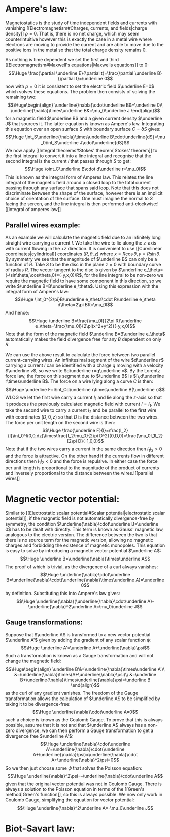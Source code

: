 
# Ampere's law:

Magnetostatics is the study of time independent fields and currents with vanishing [[Electromagnetism#Charges, currents, and fields|charge density]] $\rho=0$. That is, there is no net charge, which may seem counterintuitive however this is exactly the case in a metal wire where electrons are moving to provide the current and are able to move due to the positive ions in the metal so that the total charge density remains $0$.

As nothing is time dependent we set the first and third [[Electromagnetism#Maxwell's equations|Maxwells equations]] to $0$:$$\Huge \frac{\partial \underline E}{\partial t}=\frac{\partial \underline B}{\partial t}=\underline 0$$now with $\rho=0$ it is consistent to set the electric field $\underline E=0$ which solves these equations. The problem then consists of solving the remaining two:$$\Huge\begin{align}
\underline{\nabla}\cdot\underline B&=\underline 0\\
\underline{\nabla}\times\underline B&=\mu_0\underline J
\end{align}$$for a magnetic field $\underline B$ and a given current density $\underline J$ that sources it. The latter equation is known as Ampere's law. Integrating this equation over an open surface $S$ with boundary surface $C=\partial S$ gives:$$\Huge \int_S\underline{\nabla}\times\underline B\cdot\underline{dS}=\mu _0\int_S\underline J\cdot\underline{dS}$$We now apply [[Integral theorems#Stokes' theorem|Stokes' theorem]] to the first integral to convert it into a line integral and recognise that the second integral is the current $I$ that passes through $S$ to get:$$\Huge \oint_C\underline B\cdot d\underline r=\mu_0I$$This is known as the integral form of Amperes law. This relates the line integral of the magnetic field around a closed loop to the total current passing through any surface that spans said loop. Note that this does not discriminate between the shape of the surface, however there is an implicit choice of orientation of the surface. One must imagine the normal to $S$ facing the screen, and the line integral is then performed anti-clockwise:![[integral of amperes law]]
## Parallel wires example:
As an example we will calculate the magnetic field due to an infinitely long straight wire carrying a current $I$. We take the wire to lie along the $z$-axis with current flowing in the $+z$ direction. It is convenient to use [[Curvilinear coordinates|cylindrical]] coordinates $(R,\theta,z)$ where $x=R\cos\theta,y=R\sin\theta$. By symmetry we see that the magnitude of $\underline B$ can only be a function of $R$. Take $S$ to be the disc in the plane $z=0$ with boundary curve of radius $R$. The vector tangent to the disc is given by $\underline e_\theta=(-\sin\theta,\cos\theta,0)=(-y,x,0)/R$, for the line integral to be non-zero we require the magnetic field to have some component in this direction, so we write $\underline B=B\underline e_\theta$. Using this expression with the integral form of Ampere's law:$$\Huge \int_0^{2\pi}B\underline e_\theta\cdot R\underline e_\theta d\theta=2\pi BR=\mu_0I$$And hence:$$\Huge \underline B=\frac{\mu_0I}{2\pi R}\underline e_\theta=\frac{\mu_0I}{2\pi(x^2+y^2)}(-y,x,0)$$Note that the form of the magnetic field $\underline B=B\underline e_\theta$ automatically makes the field divergence free for any $B$ dependent on only $R$.

We can use the above result to calculate the force between two parallel current-carrying wires. An infinitesimal segment of the wire $d\underline r$ carrying a current $I$ can be identified with a charge $q$ moving with a velocity $\underline v$, so we write $d\underline r=q\underline v$. By the Lorentz force law, the force on this segment due to $\underline B$ is $I\,d\underline r\times\underline B$. The force on a wire lying along a curve $C$ is then:$$\Huge \underline F=I\int_Cd\underline r\times\underline B(\underline r)$$WLOG we let the first wire carry a current $I_1$ and lie along the $z$-axis so that it produces the previously calculated magnetic field with current $I=I_1$. We take the second wire to carry a current $I_2$ and be parallel to the first wire with coordinates $(D,0,z)$ so that $D$ is the distance between the two wires. The force per unit length on the second wire is then:$$\Huge \frac{\underline F}{l}=\frac{I_2}{l}\int_0^l(0,0,dz)\times\frac{I_2\mu_0}{2\pi D^2}(0,D,0)=\frac{\mu_0I_1I_2}{2\pi D}(-1,0,0)$$
Note that if the two wires carry a current in the same direction then $I_1I_2>0$ and the force is attractive. On the other hand if the currents flow in different directions then $I_1I_2<0$ and the force is repulsive. In either case the force per unit length is proportional to the magnitude of the product of currents and inversely proportional to the distance between the wires.![[parallel wires]]
# Magnetic vector potential:

Similar to [[Electrostatic scalar potential#Scalar potential|electrostatic scalar potential]], if the magnetic field is not automatically divergence-free by symmetry, the condition $\underline{\nabla}\cdot\underline B=\underline 0$ has to be dealt with directly. This term is known as Gauss' magnetic law, analogous to the electric version. The difference between the two is that there is no source term for the magnetic version, allowing no magnetic charges and forbidding the existence of magnetic monopoles. This equation is easy to solve by introducing a magnetic vector potential $\underline A$:$$\Huge \underline B=\underline{\nabla}\times\underline A$$The proof of which is trivial, as the divergence of a curl always vanishes:$$\Huge \underline{\nabla}\cdot\underline B=\underline{\nabla}\cdot(\underline{\nabla}\times\underline A)=\underline 0$$by definition. Substituting this into Ampere's law gives:$$\Huge \underline{\nabla}(\underline{\nabla}\cdot\underline A)-\underline{\nabla}^2\underline A=\mu_0\underline J$$
## Gauge transformations:
Suppose that $\underline A$ is transformed to a new vector potential $\underline A'$ given by adding the gradient of any scalar function $\psi$:$$\Huge \underline A'=\underline A+\underline{\nabla}\psi$$Such a transformation is known as a Gauge transformation and will not change the magnetic field:$$\Huge\begin{align}
\underline B'&=\underline{\nabla}\times\underline A'\\
&=\underline{\nabla}\times(A+\underline{\nabla}\psi)\\
&=\underline B+\underline{\nabla}\times\underline{\nabla}\psi=\underline B
\end{align}$$as the curl of any gradient vanishes. The freedom of the Gauge transformation allows the calculation of $\underline A$ to be simplified by taking it to be divergence-free:$$\Huge \underline{\nabla}\cdot\underline A=0$$such a choice is known as the Coulomb Gauge. To prove that this is always possible, assume that it is not and that $\underline A$ always has a non-zero divergence, we can then perform a Gauge transformation to get a divergence free $\underline A'$:$$\Huge \underline{\nabla}\cdot\underline A'=\underline{\nabla}\cdot(\underline A+\underline{\nabla}\psi)=\underline{\nabla}\cdot A+\underline{\nabla}^2\psi=0$$So we then just choose some $\psi$ that solves the Poisson equation:$$\Huge \underline{\nabla}^2\psi=-\underline{\nabla}\cdot\underline A$$given that the original vector potential was not in Coulomb Gauge. There is always a solution to the Poisson equation in terms of the [[Green's method|Green's function]], so this is always possible. We now only work in Coulomb Gauge, simplifying the equation for vector potential:$$\Huge \underline{\nabla}^2\underline A=-\mu_0\underline J$$

# Biot-Savart law:

